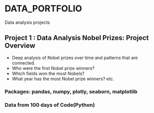 # DATA_PORTFOLIO
Data analysis projects


## Project 1 : Data Analysis Nobel Prizes: Project Overview
* Deep analysis of Nobel prizes over time and patterns that are connected.
* Who were the first Nobel prize winners? 
* Which fields won the most Nobels? 
* What year has the most Nobel prize winners? etc.

### Packages: pandas, numpy, plotly, seaborn, matplotlib
### Data from 100 days of Code(Python)
